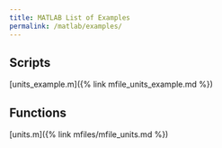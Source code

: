 ```yaml
---
title: MATLAB List of Examples
permalink: /matlab/examples/
---
```


## Scripts
[units_example.m]({% link mfile_units_example.md %})

## Functions
[units.m]({% link mfiles/mfile_units.md %})
